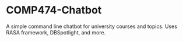# COMP474-Chatbot
A simple command line chatbot for university courses and topics.
Uses RASA framework, DBSpotlight, and more.
